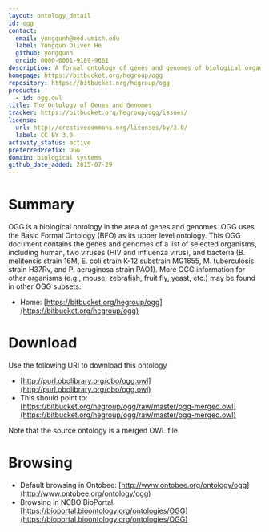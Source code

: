 ```yaml
---
layout: ontology_detail
id: ogg
contact:
  email: yongqunh@med.umich.edu
  label: Yongqun Oliver He
  github: yongqunh
  orcid: 0000-0001-9189-9661
description: A formal ontology of genes and genomes of biological organisms.
homepage: https://bitbucket.org/hegroup/ogg
repository: https://bitbucket.org/hegroup/ogg
products:
  - id: ogg.owl
title: The Ontology of Genes and Genomes
tracker: https://bitbucket.org/hegroup/ogg/issues/
license:
  url: http://creativecommons.org/licenses/by/3.0/
  label: CC BY 3.0
activity_status: active
preferredPrefix: OGG
domain: biological systems
github_date_added: 2015-07-29
---
```


# Summary

OGG is a biological ontology in the area of genes and genomes. OGG uses the Basic Formal Ontology (BFO) as its upper level ontology. This OGG document contains the genes and genomes of a list of selected organisms, including human, two viruses (HIV and influenza virus), and bacteria (B. melitensis strain 16M, E. coli strain K-12 substrain MG1655, M. tuberculosis strain H37Rv, and P. aeruginosa strain PAO1). More OGG information for other organisms (e.g., mouse, zebrafish, fruit fly, yeast, etc.) may be found in other OGG subsets.

* Home: [https://bitbucket.org/hegroup/ogg](https://bitbucket.org/hegroup/ogg) 

# Download

Use the following URI to download this ontology

* [http://purl.obolibrary.org/obo/ogg.owl](http://purl.obolibrary.org/obo/ogg.owl)
* This should point to: [https://bitbucket.org/hegroup/ogg/raw/master/ogg-merged.owl](https://bitbucket.org/hegroup/ogg/raw/master/ogg-merged.owl) 

Note that the source ontology is a merged OWL file.  

# Browsing

* Default browsing in Ontobee: [http://www.ontobee.org/ontology/ogg](http://www.ontobee.org/ontology/ogg)
* Browsing in NCBO BioPortal: [https://bioportal.bioontology.org/ontologies/OGG](https://bioportal.bioontology.org/ontologies/OGG)
